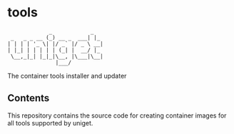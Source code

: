 # tools

```plaintext
             _            _
 _   _ _ __ (_) __ _  ___| |_
| | | | '_ \| |/ _` |/ _ \ __|
| |_| | | | | | (_| |  __/ |_
 \__,_|_| |_|_|\__, |\___|\__|
               |___/
```

The container tools installer and updater

## Contents

This repository contains the source code for creating container images for all tools supported by uniget.
